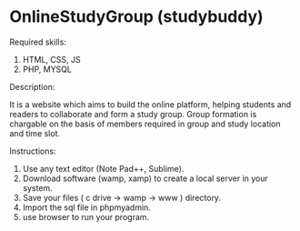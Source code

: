 # OnlineStudyGroup (studybuddy)
 Required skills:
 
 1) HTML, CSS, JS
 2) PHP, MYSQL
 
 Description:
 
 It is a website which aims to build the online platform, helping students and readers to collaborate and form a study group.
 Group formation is chargable on the basis of members required in group and study location and time slot.
 
 
Instructions:
 
1) Use any text editor (Note Pad++, Sublime).
2) Download software (wamp, xamp) to create a local server in your system.
3) Save your files ( c drive -> wamp -> www ) directory.
5) Import the sql file in phpmyadmin. 
4) use browser to run your program.
